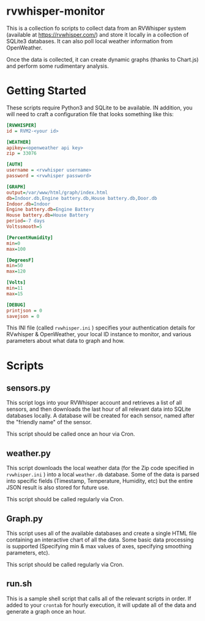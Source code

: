 # rvwhisper-monitor

This is a collection fo scripts to collect data from an RVWhisper system (available at https://rvwhisper.com/) and 
store it locally in a collection of SQLite3 databases.  It can also poll local weather information from OpenWeather. 

Once the data is collected, it can create dynamic graphs (thanks to Chart.js) and perform some rudimentary analysis.

# Getting Started
These scripts require Python3 and SQLite to be available.  IN addition, you will need to craft a configuration file
that looks something like this:

```ini
[RVWHISPER]
id = RVM2-<your id>

[WEATHER]
apikey=<openweather api key>
zip = 33076

[AUTH]
username = <rvwhisper username>
password = <rvwhisper password>

[GRAPH]
output=/var/www/html/graph/index.html
db=Indoor.db,Engine battery.db,House battery.db,Door.db
Indoor.db=Indoor
Engine battery.db=Engine Battery
House battery.db=House Battery
period=-7 days
Voltssmooth=5

[PercentHumidity]
min=0
max=100

[DegreesF]
min=50
max=120

[Volts]
min=11
max=15

[DEBUG]
printjson = 0
savejson = 0
```

This INI file (called `rvwhisper.ini` ) specifies your authentication details for RVwhisper & OpenWeather, your
local ID instance to monitor, and various parameters about what data to graph and how.

# Scripts
## sensors.py
This script logs into your RVWhisper account and retrieves a list of all sensors, and then downloads the last hour of all relevant
data into SQLite databases locally.  A database will be created for each sensor, named after the "friendly name" of the sensor.  

This script should be called once an hour via Cron.

## weather.py
This script downloads the local weather data (for the Zip code specified in `rvwhisper.ini` ) into a local `weather.db` database.  Some of 
the data is parsed into specific fields (Timestamp, Temperature, Humidity, etc) but the entire JSON result is also stored for future use.  

This script should be called regularly via Cron.

## Graph.py
This script uses all of the available databases and create a single HTML file containing an interactive chart of all the data.  Some basic data
processing is supported (Specifying min & max values of axes, specifying smoothing parameters, etc).

This script should be called regularly via Cron.

## run.sh
This is a sample shell script that calls all of the relevant scripts in order.  If added to your `crontab` for hourly execution, it will update
all of the data and generate a graph once an hour.
